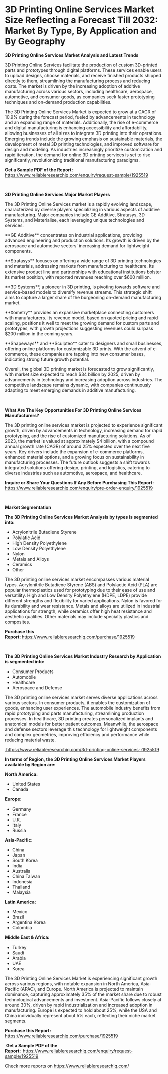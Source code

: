 <p><h1>3D Printing Online Services Market Size Reflecting a Forecast Till 2032: Market By Type, By Application and By Geography</h1></p><p><strong>3D Printing Online Services Market Analysis and Latest Trends</strong></p>
<p><p>3D Printing Online Services facilitate the production of custom 3D-printed parts and prototypes through digital platforms. These services enable users to upload designs, choose materials, and receive finished products shipped directly to them, streamlining the manufacturing process and reducing costs. The market is driven by the increasing adoption of additive manufacturing across various sectors, including healthcare, aerospace, automotive, and consumer goods, as companies seek faster prototyping techniques and on-demand production capabilities.</p><p>The 3D Printing Online Services Market is expected to grow at a CAGR of 10.9% during the forecast period, fueled by advancements in technology and an expanding range of materials. Additionally, the rise of e-commerce and digital manufacturing is enhancing accessibility and affordability, allowing businesses of all sizes to integrate 3D printing into their operations. Emerging trends include the growing emphasis on sustainable materials, the development of metal 3D printing technologies, and improved software for design and modeling. As industries increasingly prioritize customization and rapid iteration, the demand for online 3D printing services is set to rise significantly, revolutionizing traditional manufacturing paradigms.</p></p>
<p><strong>Get a Sample PDF of the Report:&nbsp;</strong> <a href="https://www.reliableresearchiq.com/enquiry/request-sample/1925519?utm_campaign=3123&utm_medium=2&utm_source=Github&utm_content=ia&utm_term=28032025&utm_id=3d-printing-online-services">https://www.reliableresearchiq.com/enquiry/request-sample/1925519</a></p>
<p>&nbsp;</p>
<p><strong>3D Printing Online Services Major Market Players</strong></p>
<p><p>The 3D Printing Online Services market is a rapidly evolving landscape, characterized by diverse players specializing in various aspects of additive manufacturing. Major companies include GE Additive, Stratasys, 3D Systems, and Materialise, each leveraging unique technologies and services. </p><p>**GE Additive** concentrates on industrial applications, providing advanced engineering and production solutions. Its growth is driven by the aerospace and automotive sectors' increasing demand for lightweight components. </p><p>**Stratasys** focuses on offering a wide range of 3D printing technologies and materials, addressing markets from manufacturing to healthcare. Its extensive product line and partnerships with educational institutions bolster its market position, with reported revenues reaching over $600 million.</p><p>**3D Systems**, a pioneer in 3D printing, is pivoting towards software and service-based models to diversify revenue streams. This strategic shift aims to capture a larger share of the burgeoning on-demand manufacturing market.</p><p>**Xometry** provides an expansive marketplace connecting customers with manufacturers. Its revenue model, based on quoted pricing and rapid scaling, positions it well to meet the growing demand for custom parts and prototypes, with growth projections suggesting revenues could surpass $200 million in the coming years.</p><p>**Shapeways** and **Sculpteo** cater to designers and small businesses, offering online platforms for customizable 3D prints. With the advent of e-commerce, these companies are tapping into new consumer bases, indicating strong future growth potential.</p><p>Overall, the global 3D printing market is forecasted to grow significantly, with market size expected to reach $34 billion by 2025, driven by advancements in technology and increasing adoption across industries. The competitive landscape remains dynamic, with companies continuously adapting to meet emerging demands in additive manufacturing.</p></p>
<p>&nbsp;</p>
<p><strong>What Are The Key Opportunities For 3D Printing Online Services Manufacturers?</strong></p>
<p><p>The 3D printing online services market is projected to experience significant growth, driven by advancements in technology, increasing demand for rapid prototyping, and the rise of customized manufacturing solutions. As of 2023, the market is valued at approximately $4 billion, with a compound annual growth rate (CAGR) of around 25% expected over the next five years. Key drivers include the expansion of e-commerce platforms, enhanced material options, and a growing focus on sustainability in manufacturing processes. The future outlook suggests a shift towards integrated solutions offering design, printing, and logistics, catering to diverse industries such as automotive, aerospace, and healthcare.</p></p>
<p><strong>Inquire or Share Your Questions If Any Before Purchasing This Report:</strong> <a href="https://www.reliableresearchiq.com/enquiry/pre-order-enquiry/1925519?utm_campaign=3123&utm_medium=2&utm_source=Github&utm_content=ia&utm_term=28032025&utm_id=3d-printing-online-services">https://www.reliableresearchiq.com/enquiry/pre-order-enquiry/1925519</a></p>
<p>&nbsp;</p>
<p><strong>Market Segmentation</strong></p>
<p><strong>The 3D Printing Online Services Market Analysis by types is segmented into:</strong></p>
<p><ul><li>Acrylonitrile Butadiene Styrene</li><li>Polylatic Acid</li><li>High Density Polyethylene</li><li>Low Density Polyethylene</li><li>Nylon</li><li>Metals and Alloys</li><li>Ceramics</li><li>Other</li></ul></p>
<p><p>The 3D printing online services market encompasses various material types. Acrylonitrile Butadiene Styrene (ABS) and Polylactic Acid (PLA) are popular thermoplastics used for prototyping due to their ease of use and versatility. High and Low Density Polyethylene (HDPE, LDPE) provide different strengths and flexibility for varied applications. Nylon is favored for its durability and wear resistance. Metals and alloys are utilized in industrial applications for strength, while ceramics offer high heat resistance and aesthetic qualities. Other materials may include specialty plastics and composites.</p></p>
<p><strong>Purchase this Report:&nbsp;</strong><a href="https://www.reliableresearchiq.com/purchase/1925519?utm_campaign=3123&utm_medium=2&utm_source=Github&utm_content=ia&utm_term=28032025&utm_id=3d-printing-online-services">https://www.reliableresearchiq.com/purchase/1925519</a></p>
<p>&nbsp;</p>
<p><strong>The 3D Printing Online Services Market Industry Research by Application is segmented into:</strong></p>
<p><ul><li>Consumer Products</li><li>Automobile</li><li>Healthcare</li><li>Aerospace and Defense</li></ul></p>
<p><p>The 3D printing online services market serves diverse applications across various sectors. In consumer products, it enables the customization of goods, enhancing user experiences. The automobile industry benefits from rapid prototyping and parts manufacturing, streamlining production processes. In healthcare, 3D printing creates personalized implants and anatomical models for better patient outcomes. Meanwhile, the aerospace and defense sectors leverage this technology for lightweight components and complex geometries, improving efficiency and performance while reducing material waste.</p></p>
<p><a href="https://www.reliableresearchiq.com/3d-printing-online-services-r1925519?utm_campaign=3123&utm_medium=2&utm_source=Github&utm_content=ia&utm_term=28032025&utm_id=3d-printing-online-services">&nbsp;https://www.reliableresearchiq.com/3d-printing-online-services-r1925519</a></p>
<p><strong>In terms of Region, the 3D Printing Online Services Market Players available by Region are:</strong></p>
<p>
    <p> <strong> North America: </strong>
        <ul>
            <li>United States</li>
            <li>Canada</li>
        </ul>
        </p> 
    <p> <strong> Europe: </strong>
        <ul>
            <li>Germany</li>
            <li>France</li>
            <li>U.K.</li>
            <li>Italy</li>
            <li>Russia</li>
        </ul>
        </p> 
    <p> <strong> Asia-Pacific: </strong>
        <ul>
            <li>China</li>
            <li>Japan</li>
            <li>South Korea</li>
            <li>India</li>
            <li>Australia</li>
            <li>China Taiwan</li>
            <li>Indonesia</li>
            <li>Thailand</li>
            <li>Malaysia</li>
        </ul>
        </p> 
    <p> <strong> Latin America: </strong>
        <ul>
            <li>Mexico</li>
            <li>Brazil</li>
            <li>Argentina Korea</li>
            <li>Colombia</li>
        </ul>
        </p> 
    <p> <strong> Middle East & Africa: </strong>
        <ul>
            <li>Turkey</li>
            <li>Saudi</li>
            <li>Arabia</li>
            <li>UAE</li>
            <li>Korea</li>
        </ul>
    </p>
    </p>
<p><p>The 3D Printing Online Services Market is experiencing significant growth across various regions, with notable expansion in North America, Asia-Pacific (APAC), and Europe. North America is projected to maintain dominance, capturing approximately 35% of the market share due to robust technological advancements and investment. Asia-Pacific follows closely at around 30%, driven by rapid industrialization and increased adoption in manufacturing. Europe is expected to hold about 25%, while the USA and China individually represent about 5% each, reflecting their niche market segments.</p></p>
<p><strong>Purchase this Report: </strong><a href="https://www.reliableresearchiq.com/purchase/1925519?utm_campaign=3123&utm_medium=2&utm_source=Github&utm_content=ia&utm_term=28032025&utm_id=3d-printing-online-services">https://www.reliableresearchiq.com/purchase/1925519</a></p>
<p>&nbsp;<strong>Get a Sample PDF of the Report:&nbsp;&nbsp;</strong><a href="https://www.reliableresearchiq.com/enquiry/request-sample/1925519?utm_campaign=3123&utm_medium=2&utm_source=Github&utm_content=ia&utm_term=28032025&utm_id=3d-printing-online-services">https://www.reliableresearchiq.com/enquiry/request-sample/1925519</a></p>
<p><strong></strong></p>
<p>Check more reports on <a href="https://www.reliableresearchiq.com/?utm_campaign=3123&utm_medium=2&utm_source=Github&utm_content=ia&utm_term=28032025&utm_id=3d-printing-online-services">https://www.reliableresearchiq.com/</a></p>